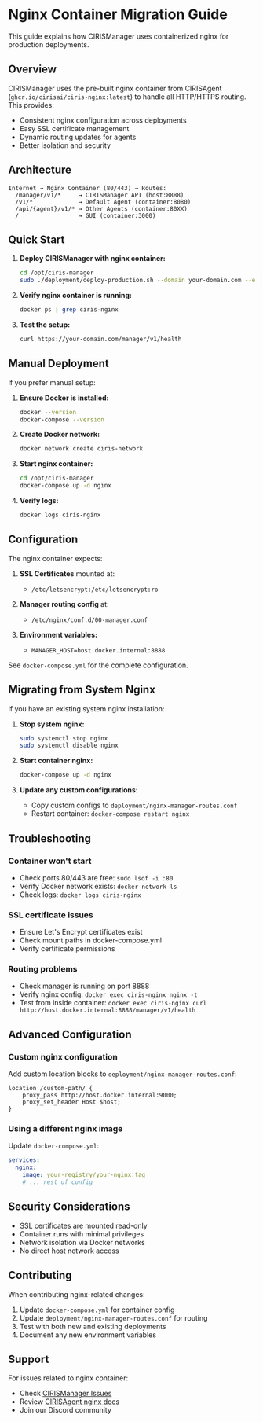 # Nginx Container Migration Guide

This guide explains how CIRISManager uses containerized nginx for production deployments.

## Overview

CIRISManager uses the pre-built nginx container from CIRISAgent (`ghcr.io/cirisai/ciris-nginx:latest`) to handle all HTTP/HTTPS routing. This provides:

- Consistent nginx configuration across deployments
- Easy SSL certificate management
- Dynamic routing updates for agents
- Better isolation and security

## Architecture

```
Internet → Nginx Container (80/443) → Routes:
  /manager/v1/*     → CIRISManager API (host:8888)
  /v1/*             → Default Agent (container:8080)
  /api/{agent}/v1/* → Other Agents (container:80XX)
  /                 → GUI (container:3000)
```

## Quick Start

1. **Deploy CIRISManager with nginx container:**
   ```bash
   cd /opt/ciris-manager
   sudo ./deployment/deploy-production.sh --domain your-domain.com --email your-email@example.com
   ```

2. **Verify nginx container is running:**
   ```bash
   docker ps | grep ciris-nginx
   ```

3. **Test the setup:**
   ```bash
   curl https://your-domain.com/manager/v1/health
   ```

## Manual Deployment

If you prefer manual setup:

1. **Ensure Docker is installed:**
   ```bash
   docker --version
   docker-compose --version
   ```

2. **Create Docker network:**
   ```bash
   docker network create ciris-network
   ```

3. **Start nginx container:**
   ```bash
   cd /opt/ciris-manager
   docker-compose up -d nginx
   ```

4. **Verify logs:**
   ```bash
   docker logs ciris-nginx
   ```

## Configuration

The nginx container expects:

1. **SSL Certificates** mounted at:
   - `/etc/letsencrypt:/etc/letsencrypt:ro`

2. **Manager routing config** at:
   - `/etc/nginx/conf.d/00-manager.conf`

3. **Environment variables:**
   - `MANAGER_HOST=host.docker.internal:8888`

See `docker-compose.yml` for the complete configuration.

## Migrating from System Nginx

If you have an existing system nginx installation:

1. **Stop system nginx:**
   ```bash
   sudo systemctl stop nginx
   sudo systemctl disable nginx
   ```

2. **Start container nginx:**
   ```bash
   docker-compose up -d nginx
   ```

3. **Update any custom configurations:**
   - Copy custom configs to `deployment/nginx-manager-routes.conf`
   - Restart container: `docker-compose restart nginx`

## Troubleshooting

### Container won't start
- Check ports 80/443 are free: `sudo lsof -i :80`
- Verify Docker network exists: `docker network ls`
- Check logs: `docker logs ciris-nginx`

### SSL certificate issues
- Ensure Let's Encrypt certificates exist
- Check mount paths in docker-compose.yml
- Verify certificate permissions

### Routing problems
- Check manager is running on port 8888
- Verify nginx config: `docker exec ciris-nginx nginx -t`
- Test from inside container: `docker exec ciris-nginx curl http://host.docker.internal:8888/manager/v1/health`

## Advanced Configuration

### Custom nginx configuration
Add custom location blocks to `deployment/nginx-manager-routes.conf`:

```nginx
location /custom-path/ {
    proxy_pass http://host.docker.internal:9000;
    proxy_set_header Host $host;
}
```

### Using a different nginx image
Update `docker-compose.yml`:

```yaml
services:
  nginx:
    image: your-registry/your-nginx:tag
    # ... rest of config
```

## Security Considerations

- SSL certificates are mounted read-only
- Container runs with minimal privileges
- Network isolation via Docker networks
- No direct host network access

## Contributing

When contributing nginx-related changes:

1. Update `docker-compose.yml` for container config
2. Update `deployment/nginx-manager-routes.conf` for routing
3. Test with both new and existing deployments
4. Document any new environment variables

## Support

For issues related to nginx container:
- Check [CIRISManager Issues](https://github.com/CIRISAI/CIRISManager/issues)
- Review [CIRISAgent nginx docs](https://github.com/CIRISAI/CIRISAgent/tree/main/docker/nginx)
- Join our Discord community
